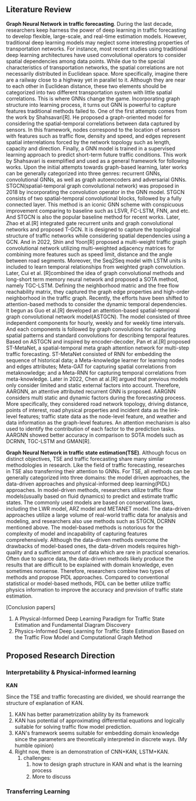 ## Literature Review

**Graph Neural Network in traffic forecasting**. During the last decade, researchers keep harness the power of deep learning in traffic forecasting to develop flexible, large-scale, and real-time estimation models. However, traditional deep learning models may neglect some interesting properties of transportation networks. For instance, most recent studies using traditional deep learning architectures have used convolutional operators to consider spatial dependencies among data points. While due to the special characteristics of transportation networks, the spatial correlations are not necessarily distributed in Euclidean space. More specifically, imagine there are a railway close to a highway yet in parallel to it. Although they are near to each other in Euclidean distance, these two elements should be categorized into two different transportation system with little spatial correlations. This is where GNNs change the game. Incorporating graph structure into learning process, it turns out GNN is powerful to capture features traditional methods failed to. One of the first attempts comes from the work by Shahsavari[R]. He proposed a graph-oriented model for considering the spatial-temporal correlations between data captured by sensors. In this framework, nodes correspond to the location of sensors with features such as traffic flow, density and speed, and edges represent spatial interrelations forced by the network topology such as length, capacity and direction. Finally, a GNN model is trained in a supervised learning approach to predict short-term future traffic conditions. This work by Shahsavari is exemplified and used as a general framework for following works. Upon the initial attempts towards graph-based learning, later works can be generally categorized into three genres: recurrent GNNs, convolutional GNNs, as well as graph autoencoders and adversarial GNNs. STGCN(spatial-temporal graph convolutional network) was proposed in 2018 by incorporating the convolution operator in the GNN model. STGCN consists of two spatial-temporal convolutional blocks, followed by a fully connected layer. This method is an iconic GNN scheme with conspicuous improvement comparing to baseline such as LSVR, FC-LSTM, FNN, and etc. And STGCN is also the popular baseline method for recent works. Later, Zhao et al.[R] integrated gate recurrent units and graph convolutional networks and proposed T-GCN. It is designed to capture the topological structure of traffic networks while considering spatial dependencies using a GCN. And in 2022, Shin and Yoon[R] proposed a multi-weight traffic graph convolutional network utilizing multi-weighted adjacency matrices for combining more features such as speed limit, distance and the angle between road segments. Moreover, the Seq2Seq model with LSTM units is included to learn temporal relationships from weighted graph convolution. Later, Cui et al. [R]combined the idea of graph convolutional methods and long-short term memory neural network and proposed a SOTA method, namely TGC-LSTM. Defining the neighborhood matric and the free flow reachability matrix, they captured the graph edge properties and high-order neighborhood in the traffic graph. Recently, the efforts have been shifted to attention-based methods to consider the dynamic temporal dependencies. It begun as Guo et al.[R] developed an attention-based spatial-temporal graph convolutional network model(ASTGCN). The model consisted of three independent components for hourly, weekly and for weekly time intervals. And each components is followed by graph convolutions for capturing spatial patterns and standard convolutions for describing temporal features. Based on ASTGCN and inspired by encoder-decoder, Pan et al.[R] proposed ST-MetaNet, a spatial-temporal meta graph attention network for multi-step traffic forecasting. ST-MetaNet consisted of RNN for embedding the sequence of historical data; a Meta-knowledge learner for learning nodes and edges attributes; Meta-GAT for capturing spatial correlations from metaknowledge; and a Meta-RNN for capturing temporal correlations from meta-knowledge. Later in 2022, Chen at al.[R] argued that previous models only consider limited and static external factors into account. Therefore, AARGNN, an attentive attributed recurrent GNN is proposed. AARGNN considers multi static and dynamic factors during the forecasting process. More specifically, they considered road network topology, driving distance, points of interest, road physical properties and incident data as the link-level features; traffic state data as the node-level feature, and weather and data information as the graph-level features. An attention mechanism is also used to identify the contribution of each factor to the prediction tasks. AARGNN showed better accuracy in comparison to SOTA models such as DCRNN, TGC-LSTM and GMAN[R]. 

**Graph Neural Network in traffic state estimation(TSE)**. Although focus on distinct objectives, TSE and traffic forecasting share many similar methodologies in research. Like the field of traffic forecasting, researches in TSE also transferring their attention to GNNs. For TSE, all methods can be generally categorized into three domains: the model driven approaches, the data-driven approaches and physical-informed deep learning(PIDL) approaches. In model-driven methods, researchers utilize traffic flow models(usually based on fluid dynamics) to predict and estimate traffic states. The commonly used models are based on conservations laws, including the LWR model, ARZ model and METANET model. The data-driven approaches utilize a large volume of real-world traffic data for analysis and modeling, and researchers also use methods such as STGCN, DCRNN mentioned above. The model-based methods is notorious for the complexity of model and incapability of capturing features comprehensively. Although the data-driven methods overcome the drawbacks of model-based ones, the data-driven models requires high-quality and a sufficient amount of data which are rare in practical scenarios. Often due to sparce data, the data-driven methods likely produce the results that are difficult to be explained with domain knowledge, even sometimes nonsense. Therefore, researchers combine two types of methods and propose PIDL approaches. Compared to conventional statistical or model-based methods, PIDL can be better utilize traffic physics information to improve the accuracy and prevision of traffic state estimation. 

[Conclusion papers]

1. A Physical-Informed Deep Learning Paradigm for Traffic State Estimation and Fundamental Diagram Discovery
2. Physics-Informed Deep Learning for Traffic State Estimation Based on the Traffic Flow Model and Computational Graph Method

## Proposed Research Direction

### Interpretability & Physical-informed learning

**KAN**

Since the TSE and traffic forecasting are divided, we should rearrange the structure of explanation of KAN.

1. KAN has better parametrization ability by its framework
2. KAN has potential of approximating differential equations and logically suitable for solving traffic flow model prediction.
3. KAN's framework seems suitable for embedding domain knowledge since the parameters are theoretically interpreted in discrete ways. (My humble opinion)
4. Right now, there is an demonstration of CNN+KAN, LSTM+KAN.
   1. challenges: 
      1. how to design graph structure in KAN and what is the learning process
      2. More to discuss

### Transferring Learning

